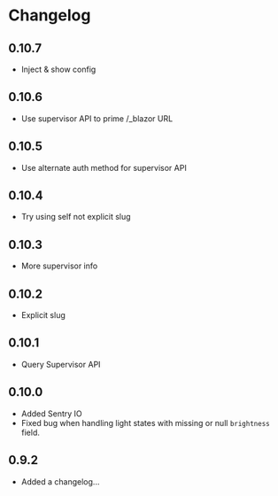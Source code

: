 # Changelog

## 0.10.7

- Inject & show config

## 0.10.6

- Use supervisor API to prime /_blazor URL

## 0.10.5

- Use alternate auth method for supervisor API

## 0.10.4

- Try using self not explicit slug

## 0.10.3

- More supervisor info

## 0.10.2

- Explicit slug

## 0.10.1

- Query Supervisor API

## 0.10.0

- Added Sentry IO
- Fixed bug when handling light states with missing or null `brightness` field.

## 0.9.2

- Added a changelog...